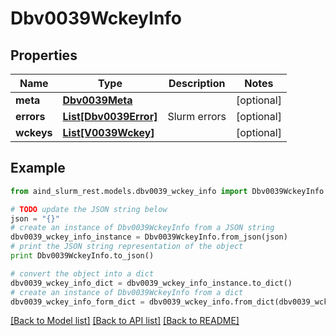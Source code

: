 # Dbv0039WckeyInfo


## Properties

Name | Type | Description | Notes
------------ | ------------- | ------------- | -------------
**meta** | [**Dbv0039Meta**](Dbv0039Meta.md) |  | [optional] 
**errors** | [**List[Dbv0039Error]**](Dbv0039Error.md) | Slurm errors | [optional] 
**wckeys** | [**List[V0039Wckey]**](V0039Wckey.md) |  | [optional] 

## Example

```python
from aind_slurm_rest.models.dbv0039_wckey_info import Dbv0039WckeyInfo

# TODO update the JSON string below
json = "{}"
# create an instance of Dbv0039WckeyInfo from a JSON string
dbv0039_wckey_info_instance = Dbv0039WckeyInfo.from_json(json)
# print the JSON string representation of the object
print Dbv0039WckeyInfo.to_json()

# convert the object into a dict
dbv0039_wckey_info_dict = dbv0039_wckey_info_instance.to_dict()
# create an instance of Dbv0039WckeyInfo from a dict
dbv0039_wckey_info_form_dict = dbv0039_wckey_info.from_dict(dbv0039_wckey_info_dict)
```
[[Back to Model list]](../README.md#documentation-for-models) [[Back to API list]](../README.md#documentation-for-api-endpoints) [[Back to README]](../README.md)


